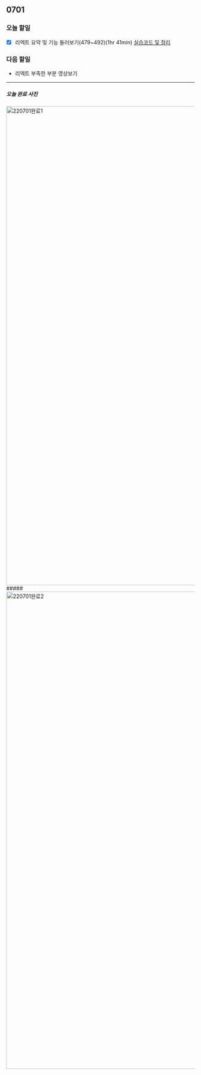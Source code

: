 ## 0701

### **오늘 할일**

- [x] 리엑트 요약 및 기능 둘러보기(479~492)(1hr 41min) [실습코드 및 정리](https://github.com/yeonsu-k/Book/tree/main/React/Section29%20%EB%A6%AC%EC%97%91%ED%8A%B8%EC%9A%94%EC%95%BD%20%EB%B0%8F%20%ED%95%B5%EC%8B%AC%EA%B8%B0%EB%8A%A5)

### **다음 할일**

- 리엑트 부족한 부분 영상보기
------

##### 오늘 완료 사진

<img width="1279" alt="220701완료1" src="https://user-images.githubusercontent.com/83412032/176959819-fc8098b7-f2bf-4783-9a94-7ec665be3d7d.PNG">
##### 
<img width="1275" alt="220701완료2" src="https://user-images.githubusercontent.com/83412032/176959826-41b95c70-5c8a-4616-bcc4-74edf56e2b40.PNG">